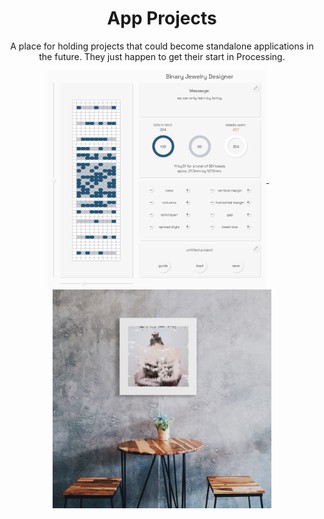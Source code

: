 <h1 align="center">App Projects</h1>

<p align="center">
  A place for holding projects that could become standalone applications in the future. They just happen to get their start in Processing. 
</p>


<p align="center">
  <a href="https://github.com/yahirRendon/creative_coding/tree/main/processing/app_projects/jewelry_designer">
    <img 
         align="center"
         alt="jewelry designer"
         width="350"               
         src="https://github.com/yahirRendon/creative_coding/blob/main/processing/app_projects/jewelry_designer/data/jewerly-designer-ui-ex.png"/>
  </a>
     
  <a href="https://github.com/yahirRendon/creative_coding/tree/main/processing/app_projects/art_placer_app">
  <img 
       align="center"
       alt="art placer"  
       width="350"  
       src="https://github.com/yahirRendon/creative_coding/blob/main/processing/app_projects/art_placer_app/data/pexels-blank-space-2647714_adj-art-placer.jpg"/>
  </a>
</p>
